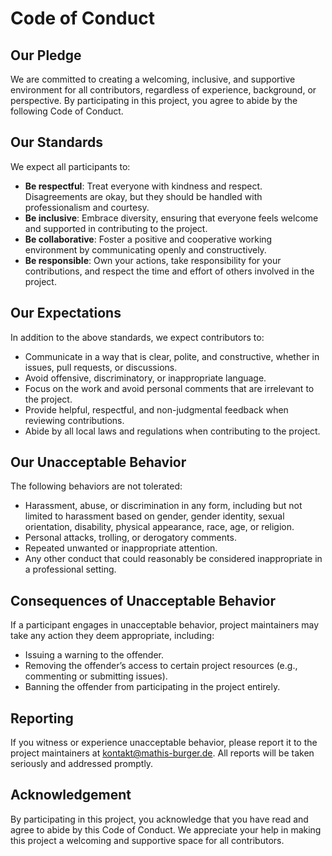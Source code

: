 # Code of Conduct

## Our Pledge
We are committed to creating a welcoming, inclusive, and supportive environment for all contributors, regardless of experience, background, or perspective. By participating in this project, you agree to abide by the following Code of Conduct.

## Our Standards
We expect all participants to:

- **Be respectful**: Treat everyone with kindness and respect. Disagreements are okay, but they should be handled with professionalism and courtesy.
- **Be inclusive**: Embrace diversity, ensuring that everyone feels welcome and supported in contributing to the project.
- **Be collaborative**: Foster a positive and cooperative working environment by communicating openly and constructively.
- **Be responsible**: Own your actions, take responsibility for your contributions, and respect the time and effort of others involved in the project.

## Our Expectations
In addition to the above standards, we expect contributors to:

- Communicate in a way that is clear, polite, and constructive, whether in issues, pull requests, or discussions.
- Avoid offensive, discriminatory, or inappropriate language.
- Focus on the work and avoid personal comments that are irrelevant to the project.
- Provide helpful, respectful, and non-judgmental feedback when reviewing contributions.
- Abide by all local laws and regulations when contributing to the project.

## Our Unacceptable Behavior
The following behaviors are not tolerated:

- Harassment, abuse, or discrimination in any form, including but not limited to harassment based on gender, gender identity, sexual orientation, disability, physical appearance, race, age, or religion.
- Personal attacks, trolling, or derogatory comments.
- Repeated unwanted or inappropriate attention.
- Any other conduct that could reasonably be considered inappropriate in a professional setting.

## Consequences of Unacceptable Behavior
If a participant engages in unacceptable behavior, project maintainers may take any action they deem appropriate, including:

- Issuing a warning to the offender.
- Removing the offender’s access to certain project resources (e.g., commenting or submitting issues).
- Banning the offender from participating in the project entirely.

## Reporting
If you witness or experience unacceptable behavior, please report it to the project maintainers at kontakt@mathis-burger.de. All reports will be taken seriously and addressed promptly.

## Acknowledgement
By participating in this project, you acknowledge that you have read and agree to abide by this Code of Conduct. We appreciate your help in making this project a welcoming and supportive space for all contributors.
